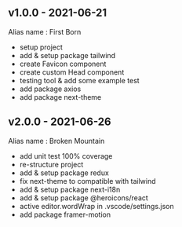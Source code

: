 ## v1.0.0 - 2021-06-21
Alias name : First Born
- setup project
- add & setup package tailwind
- create Favicon component
- create custom Head component
- testing tool & add some example test
- add package axios
- add package next-theme

## v2.0.0 - 2021-06-26
Alias name : Broken Mountain
- add unit test 100% coverage
- re-structure project
- add & setup package redux
- fix next-theme to compatible with tailwind
- add & setup package next-i18n
- add & setup package @heroicons/react
- active editor.wordWrap in .vscode/settings.json
- add package framer-motion